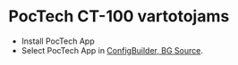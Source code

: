 # PocTech CT-100 vartotojams

- Install PocTech App
- Select PocTech App in [ConfigBuilder, BG Source](../Configuration/Config-Builder.md#bg-source).

